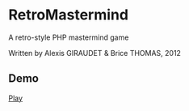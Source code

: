 RetroMastermind
===============

A retro-style PHP mastermind game

Written by Alexis GIRAUDET & Brice THOMAS, 2012

Demo
----
[Play](http://www.bricethomas.fr/projects/retromastermind/)
